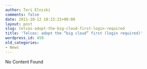 ```yaml
---
author: Teri Elniski
comments: false
date: 2011-10-12 18:23:22+00:00
layout: post
slug: telcos-adopt-the-big-cloud-first-login-required
title: 'Telcos: adopt the “big cloud” first (login required)'
wordpress_id: 459
old_categories:
- News
---
```


No Content Found

